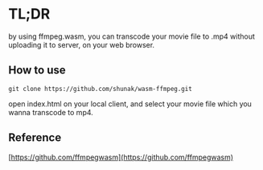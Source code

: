 # TL;DR
by using ffmpeg.wasm, you can transcode your movie file to .mp4 without uploading it to server, on your web browser.

## How to use

```
git clone https://github.com/shunak/wasm-ffmpeg.git
```
open index.html on your local client, and select your movie file which you wanna transcode to mp4.

## Reference
[https://github.com/ffmpegwasm](https://github.com/ffmpegwasm)
